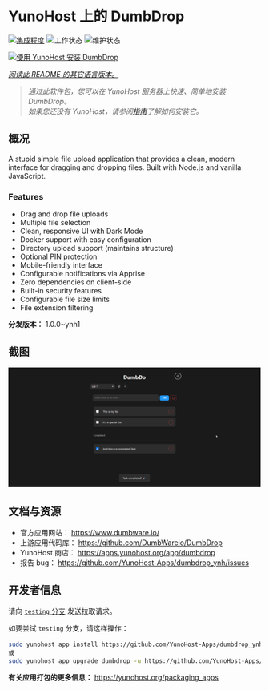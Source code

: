 <!--
注意：此 README 由 <https://github.com/YunoHost/apps/tree/master/tools/readme_generator> 自动生成
请勿手动编辑。
-->

# YunoHost 上的 DumbDrop

[![集成程度](https://apps.yunohost.org/badge/integration/dumbdrop)](https://ci-apps.yunohost.org/ci/apps/dumbdrop/)
![工作状态](https://apps.yunohost.org/badge/state/dumbdrop)
![维护状态](https://apps.yunohost.org/badge/maintained/dumbdrop)

[![使用 YunoHost 安装 DumbDrop](https://install-app.yunohost.org/install-with-yunohost.svg)](https://install-app.yunohost.org/?app=dumbdrop)

*[阅读此 README 的其它语言版本。](./ALL_README.md)*

> *通过此软件包，您可以在 YunoHost 服务器上快速、简单地安装 DumbDrop。*  
> *如果您还没有 YunoHost，请参阅[指南](https://yunohost.org/install)了解如何安装它。*

## 概况

A stupid simple file upload application that provides a clean, modern interface for dragging and dropping files. Built with Node.js and vanilla JavaScript.

### Features

- Drag and drop file uploads
- Multiple file selection
- Clean, responsive UI with Dark Mode
- Docker support with easy configuration
- Directory upload support (maintains structure)
- Optional PIN protection
- Mobile-friendly interface
- Configurable notifications via Apprise
- Zero dependencies on client-side
- Built-in security features
- Configurable file size limits
- File extension filtering


**分发版本：** 1.0.0~ynh1

## 截图

![DumbDrop 的截图](./doc/screenshots/screeshot.png)

## 文档与资源

- 官方应用网站： <https://www.dumbware.io/>
- 上游应用代码库： <https://github.com/DumbWareio/DumbDrop>
- YunoHost 商店： <https://apps.yunohost.org/app/dumbdrop>
- 报告 bug： <https://github.com/YunoHost-Apps/dumbdrop_ynh/issues>

## 开发者信息

请向 [`testing` 分支](https://github.com/YunoHost-Apps/dumbdrop_ynh/tree/testing) 发送拉取请求。

如要尝试 `testing` 分支，请这样操作：

```bash
sudo yunohost app install https://github.com/YunoHost-Apps/dumbdrop_ynh/tree/testing --debug
或
sudo yunohost app upgrade dumbdrop -u https://github.com/YunoHost-Apps/dumbdrop_ynh/tree/testing --debug
```

**有关应用打包的更多信息：** <https://yunohost.org/packaging_apps>
